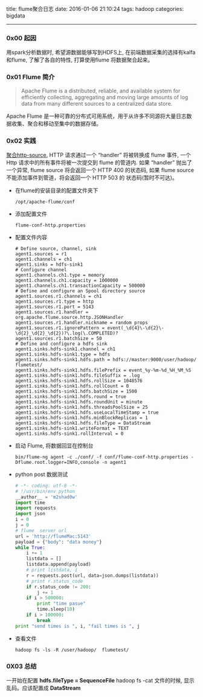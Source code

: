 title: flume聚合日志
date: 2016-01-06 21:10:24
tags: hadoop
categories: bigdata	

---


### **0x00 起因**
用spark分析数据时, 希望源数据能够写到HDFS上, 在前端数据采集的选择有kalfa 和flume, 了解了各自的特性, 打算使用flume 将数据聚合起来。
<!--more-->

### **0x01 Flume 简介**
> Apache Flume is a distributed, reliable, and available system for efficiently collecting, aggregating and moving large amounts of log data from many different sources to a centralized data store.

Apache Flume 是一种可靠的分布式可用系统，用于从许多不同源将大量日志数据收集、聚合和移动至集中的数据存储。

### **0x02 实践**
[聚合http-source](https://flume.apache.org/FlumeUserGuide.html#http-source), HTTP 请求通过一个 “handler” 将被转换成 flume 事件, 一个 Http 请求中的所有事件将被一次提交到 flume 的管道内. 如果 “handler” 抛出了一个异常, flume source 将会返回一个 HTTP 400 的状态码, 如果 flume source  不能添加事件到管道，将会返回一个 HTTP 503 的 状态码(暂时不可达)。

* 在flume的安装目录的配置文件夹下

	```shell
	/opt/apache-flume/conf
	```

* 添加配置文件

	```shell
	flume-conf-http.properties
	```
* 配置文件内容
	
	```shell
	# Define source, channel, sink
	agent1.sources = r1
	agent1.channels = ch1
	agent1.sinks = hdfs-sink1
	# Configure channel
	agent1.channels.ch1.type = memory
	agent1.channels.ch1.capacity = 1000000
	agent1.channels.ch1.transactionCapacity = 500000
	# Define and configure an Spool directory source
	agent1.sources.r1.channels = ch1
	agent1.sources.r1.type = http
	agent1.sources.r1.port = 5143
	agent1.sources.r1.handler = org.apache.flume.source.http.JSONHandler
	agent1.sources.r1.handler.nickname = random props
	agent1.sources.r1.ignorePattern = event(_\d{4}\-\d{2}\-\d{2}_\d{2}_\d{2})?\.log(\.COMPLETED)?
	agent1.sources.r1.batchSize = 50
	# Define and configure a hdfs sink
	agent1.sinks.hdfs-sink1.channel = ch1
	agent1.sinks.hdfs-sink1.type = hdfs
	agent1.sinks.hdfs-sink1.hdfs.path = hdfs://master:9000/user/hadoop/	flumetest/
	agent1.sinks.hdfs-sink1.hdfs.filePrefix = event_%y-%m-%d_%H_%M_%S
	agent1.sinks.hdfs-sink1.hdfs.fileSuffix = .log
	agent1.sinks.hdfs-sink1.hdfs.rollSize = 1048576
	agent1.sinks.hdfs-sink1.hdfs.rollCount = 0
	agent1.sinks.hdfs-sink1.hdfs.batchSize = 1500
	agent1.sinks.hdfs-sink1.hdfs.round = true
	agent1.sinks.hdfs-sink1.hdfs.roundUnit = minute
	agent1.sinks.hdfs-sink1.hdfs.threadsPoolSize = 25
	agent1.sinks.hdfs-sink1.hdfs.useLocalTimeStamp = true
	agent1.sinks.hdfs-sink1.hdfs.minBlockReplicas = 1
	agent1.sinks.hdfs-sink1.hdfs.fileType = DataStream
	agent1.sinks.hdfs-sink1.writeFormat = TEXT
	agent1.sinks.hdfs-sink1.rollInterval = 0	
	```

* 启动 Flume, 将数据回显在控制台
	
	```shell
	bin/flume-ng agent -c ./conf/ -f conf/flume-conf-http.properties -Dflume.root.logger=INFO,console -n agent1
	```
* python post 数据测试

	```python
    # -*- coding: utf-8 -*-
    # !/usr/bin/env python
    __author__ = 'm2shad0w'
    import time
    import requests
    import json
    i = 0
    j = 0
    # flume  server url
    url = 'http://flumeMac:5143'
    payload = {"body": "data money"}
    while True:
        i += 1
        listdata = []
        listdata.append(payload)
        # print listdata, i
        r = requests.post(url, data=json.dumps(listdata))
        # print r.status_code
        if r.status_code != 200:
            j += 1
        if i > 500000:
            print "time pasue"
            time.sleep(10)
        if i > 100000:
            break
    print "send times is ", i, "fail times is ", j
	```
* 查看文件
	
	```shell
	hadoop fs -ls -R /user/hadoop/	flumetest/
	```
### **0X03 总结**
一开始在配置 **hdfs.fileType = SequenceFile** hadoop fs -cat 文件的时候, 显示乱码。应该配置成 **DataStream**